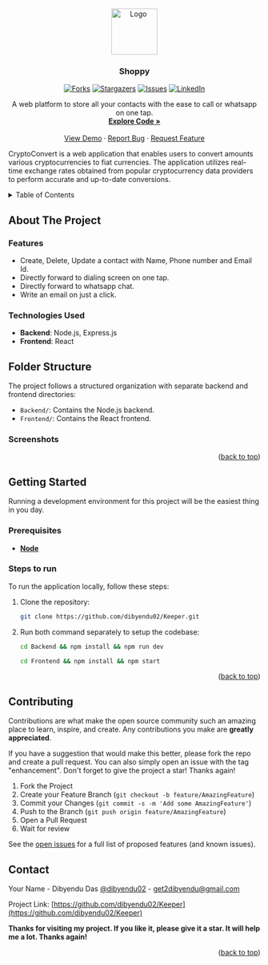 <a name="readme-top"></a>

<!-- PROJECT LOGO -->
<br />
<div align="center">

  <a href="https://github.com/dibyendu02/Keeper">
    <img src="./Frontend/public/contacts.png" alt="Logo" width="92" height="92">
  </a>

<h3 align="center">Shoppy</h3>

[![Forks][forks-shield]][forks-url]
[![Stargazers][stars-shield]][stars-url]
[![Issues][issues-shield]][issues-url]
[![LinkedIn][linkedin-shield]][linkedin-url]

<p align="center">
   A web platform to store all your contacts with the ease to call or whatsapp on one tap.
   <br />
   <a href="https://github.com/dibyendu02/keeper"><strong>Explore Code »</strong></a>
   <br />
   <br />
   <a href="https://keeperlive.vercel.app/" target="_blank" rel="noopener noreferrer" >View Demo</a>
   ·
   <a href="https://github.com/dibyendu02/keeper/issues">Report Bug</a>
   ·
   <a href="https://github.com/dibyendu02/keeper/
issues">Request Feature</a>
 </p>
</div>

CryptoConvert is a web application that enables users to convert amounts various cryptocurrencies to fiat currencies. The application utilizes real-time exchange rates obtained from popular cryptocurrency data providers to perform accurate and up-to-date conversions.

<!-- TABLE OF CONTENTS -->
<details>
  <summary>Table of Contents</summary>
  <ol>
    <li>
      <a href="#about-the-project">About The Project</a>
      <ul>
        <li><a href="#features">Feautures</a></li>
      </ul>
      <ul>
        <li><a href="#technologies-i-used">Technologies I Used</a></li>
      </ul>
      <ul>
        <li><a href="#folder-structure">Folder Structure</a></li>
      </ul>
      <ul>
        <li><a href="#screenshots">Screenshots</a></li>
      </ul>
    </li>
    <li>
      <a href="#getting-started">Getting Started</a>
      <ul>
        <li><a href="#prerequisites">Prerequisites</a></li>
        <li><a href="#steps-to-run">Steps to run</a></li>
      </ul>
    </li>
    <li><a href="#contributing">Contributing</a></li>
    <li><a href="#contact">Contact</a></li>
  </ol>
</details>

<!-- ABOUT THE PROJECT -->

## About The Project

### Features

- Create, Delete, Update a contact with Name, Phone number and Email Id.
- Directly forward to dialing screen on one tap.
- Directly forward to whatsapp chat.
- Write an email on just a click.

### Technologies Used

- **Backend**: Node.js, Express.js
- **Frontend**: React

## Folder Structure

The project follows a structured organization with separate backend and frontend directories:

- `Backend/`: Contains the Node.js backend.
- `Frontend/`: Contains the React frontend.

<!-- ### Packages I Used

1. "tailwindcss"
2. "vite"
3. "jest"
4. "nodemon"
5. "supertest"
6. "lucid-react"
7. "shadcn/ui" -->

### Screenshots

<!-- <details>
   <summary><strong>Show</strong> </summary>

  <div style="text-align: center;"> <strong><i>Mobile View</i></strong></div>

![Mobile View](screenshots/phone.png "Mobile View")

  <div style="text-align: center;"> <strong><i>Desktop View</i></strong></div>

![Desktop View](screenshots/desktop.png "Desktop View")

</details> -->

<p align="right">(<a href="#readme-top">back to top</a>)</p>

<!-- GETTING STARTED -->

## Getting Started

Running a development environment for this project will be the easiest thing in you day.

### Prerequisites

- [**Node**](https://nodejs.org/en/)

### Steps to run

To run the application locally, follow these steps:

1. Clone the repository:

   ```bash
   git clone https://github.com/dibyendu02/Keeper.git
   ```

2. Run both command separately to setup the codebase:

   ```bash
   cd Backend && npm install && npm run dev
   ```

   ```bash
   cd Frontend && npm install && npm start
   ```

<!-- - or Use Docker Compose

  ```bash
  docker compose up
  ```

- or Run the following command to start using `concurrently`

  ```zsh
  chmod +x quickStart.sh
  /.quickStart.sh
  ```

<br />

> If any issue occured ... -->

<p align="right">(<a href="#readme-top">back to top</a>)</p>

<!-- CONTRIBUTING -->

## Contributing

Contributions are what make the open source community such an amazing place to learn, inspire, and create. Any contributions you make are **greatly appreciated**.

If you have a suggestion that would make this better, please fork the repo and create a pull request. You can also simply open an issue with the tag "enhancement".
Don't forget to give the project a star! Thanks again!

1. Fork the Project
2. Create your Feature Branch (`git checkout -b feature/AmazingFeature`)
3. Commit your Changes (`git commit -s -m 'Add some AmazingFeature'`)
4. Push to the Branch (`git push origin feature/AmazingFeature`)
5. Open a Pull Request
6. Wait for review

See the [open issues](https://github.com/dibyendu02/Keeper/issues) for a full list of proposed features (and known issues).

<!-- CONTACT -->

## Contact

Your Name - Dibyendu Das [@dibyendu02](https://twitter.com/dasdibyenduu) - [get2dibyendu@gmail.com](mailto:get2dibyendu@gmail.com)

Project Link: [https://github.com/dibyendu02/Keeper](https://github.com/dibyendu02/Keeper)

**Thanks for visiting my project. If you like it, please give it a star. It will help me a lot. Thanks again!**

<p align="right">(<a href="#readme-top">back to top</a>)</p>

<!-- MARKDOWN LINKS & IMAGES -->
<!-- https://www.markdownguide.org/basic-syntax/#reference-style-links -->

[forks-shield]: https://img.shields.io/github/forks/dibyendu02/Keeper?style=for-the-badge
[forks-url]: https://github.com/dibyendu02/Keeper/fork
[stars-shield]: https://img.shields.io/github/stars/dibyendu02/Keeper?style=for-the-badge
[stars-url]: https://github.com/dibyendu02/Keeper/stargazers
[issues-shield]: https://img.shields.io/github/issues/dibyendu02/Keeper?style=for-the-badge
[issues-url]: https://github.com/dibyendu02/Keeper/issues
[linkedin-shield]: https://img.shields.io/badge/-LinkedIn-black.svg?style=for-the-badge&logo=linkedin&colorB=555
[linkedin-url]: https://linkedin.com/in/dibyendu02
[React.dev]: https://img.shields.io/badge/React-2496ed?style=for-the-badge&logo=react&logoColor=white
[React-url]: https://www.docker.com/
[Express.com]: https://img.shields.io/badge/Express-2496ed?style=for-the-badge&logo=express&logoColor=white
[Express-url]: https://www.docker.com/
[Node.com]: https://img.shields.io/badge/Nodejs-2496ed?style=for-the-badge&logo=nodejs&logoColor=white
[Node-url]: https://www.docker.com/